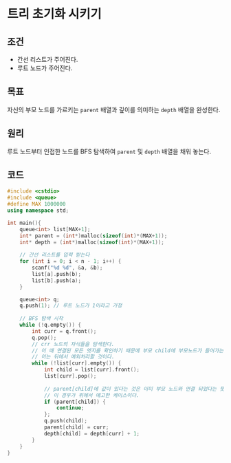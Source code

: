 # 트리 초기화 시키기

## 조건

- 간선 리스트가 주어진다.
- 루트 노드가 주어진다.

## 목표

자신의 부모 노드를 가르키는 `parent` 배열과 깊이를 의미하는 `depth` 배열을 완성한다.

## 원리

루트 노드부터 인접한 노드를 BFS 탐색하여 `parent` 및 `depth` 배열을 채워 놓는다.

## 코드

```cpp
#include <cstdio>
#include <queue>
#define MAX 1000000
using namespace std;

int main(){
    queue<int> list[MAX+1];
    int* parent = (int*)malloc(sizeof(int)*(MAX+1)); 
    int* depth = (int*)malloc(sizeof(int)*(MAX+1)); 
    
    // 간선 리스트를 입력 받는다
    for (int i = 0; i < n - 1; i++) {
        scanf("%d %d", &a, &b);
        list[a].push(b);
        list[b].push(a);
    }

	queue<int> q;
	q.push(1); // 루트 노드가 1이라고 가정
    
    // BFS 탐색 시작
	while (!q.empty()) {
		int curr = q.front();
		q.pop();
        // crr 노드의 자식들을 탐색한다. 
        // 이 때 연결된 모든 엣지를 확인하기 때문에 부모 child에 부모노드가 들어가는 경우도 하나 생긴다.
        // 이는 뒤에서 예외처리할 것이다.
		while (!list[curr].empty()) {
            int child = list[curr].front();
            list[curr].pop();
            
            // parent[child]에 값이 있다는 것은 이미 부모 노드와 연결 되었다는 뜻이다.
            // 이 경우가 위에서 예고한 케이스이다.
            if (parent[child]) {
                continue;
            };
            q.push(child);
            parent[child] = curr;
            depth[child] = depth[curr] + 1;
		}
	}
}

```

